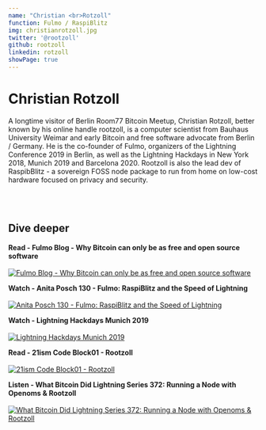 ```yaml
---
name: "Christian <br>Rotzoll"
function: Fulmo / RaspiBlitz
img: christianrotzoll.jpg
twitter: '@rootzoll'
github: rootzoll
linkedin: rotzoll
showPage: true
---
```


# Christian Rotzoll
 
A longtime visitor of Berlin Room77 Bitcoin Meetup, Christian Rotzoll, better known by his online handle rootzoll, is a computer scientist from Bauhaus University Weimar and early Bitcoin and free software advocate from Berlin / Germany. He is the co-founder of Fulmo, organizers of the Lightning Conference 2019 in Berlin, as well as the Lightning Hackdays in New York 2018, Munich 2019 and Barcelona 2020. Rootzoll is also the lead dev of RaspibBlitz - a sovereign FOSS node package to run from home on low-cost hardware focused on privacy and security.


<br><br>

## Dive deeper


<div class="grid grid-cols-1 md:grid-cols-2 gap-5">
<div class="p-3 my-2">

**Read - Fulmo Blog - Why Bitcoin can only be as free and open source software** <br><br>
[ ![Fulmo Blog - Why Bitcoin can only be as free and open source software](/content/rootzoll_foss.png)](https://blog.fulmo.org/why-bitcoin-can-only-be-as-free-open-source-software/)
</div>

<div class="p-3 my-2">

**Watch - Anita Posch 130 - Fulmo: RaspiBlitz and the Speed of Lightning** <br><br>
[ ![Anita Posch 130 - Fulmo: RaspiBlitz and the Speed of Lightning](/content/rootzoll_anita.png)](https://youtu.be/VOs3KYizlMo/)
</div>

<div class="p-3 my-2">

**Watch - Lightning Hackdays Munich 2019** <br><br>
[ ![Lightning Hackdays Munich 2019](/content/rootzoll_stadicus.png)](https://player.vimeo.com/video/288241783?h=d71558c9be/)
</div>

<div class="p-3 my-2">

**Read - 21ism Code Block01 - Rootzoll** <br><br>
[ ![21ism Code Block01 - Rootzoll](/content/rootzoll_21ism.png)](https://21ism.com/portfolio-item/rootzoll/)
</div>

<div class="p-3 my-2">

**Listen - What Bitcoin Did Lightning Series 372: Running a Node with Openoms & Rootzoll** <br><br>
[ ![What Bitcoin Did Lightning Series 372: Running a Node with Openoms & Rootzoll](/content/rootzoll_whatbitcoindid.png)](https://www.whatbitcoindid.com/podcast/lightning-series-running-a-node/)
</div>

</div>

<br>

